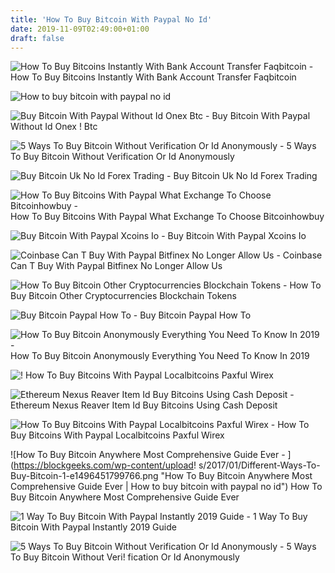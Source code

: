 ```yaml
---
title: 'How To Buy Bitcoin With Paypal No Id'
date: 2019-11-09T02:49:00+01:00
draft: false
---
```


![How To Buy Bitcoins Instantly With Bank Account Transfer Faqbitcoin - ](https://faqbitcoin.com/wp-content/uploads/2017/06/cubits-buy-bitcoins-with-bank-transfer.png "How To Buy Bitcoins Instantly With Bank Account Transfer Faqbitcoin | How to buy bitcoin with paypal no id") How To Buy Bitcoins Instantly With Bank Account Transfer Faqbitcoin

![How to buy bitcoin with paypal no id](https://www.bitdegree.org/tutorials/wp-content/uploads/2018/07/buy-bitcoin-with-paypal.jpg "How to buy bitcoin with paypal no id") 

![Buy Bitcoin With Paypal Without Id Onex Btc - ](https://onexbtc.com/wp-content/uploads/2017/05/We-Buy-Bitcoins-Sell-Yours-600x350.png "Buy Bitcoin With Paypal Without Id Onex Btc | How to buy bitcoin with paypal no id") Buy Bitcoin With Paypal Without Id Onex ! Btc

![5 Ways To Buy Bitcoin Without Verification Or Id Anonymously - ](https://www.buybitcoinworldwide.com/img/goodicons/question.png "5 Ways To Buy Bitcoin Without Verification Or Id Anonymously | How to buy bitcoin with paypal no id") 5 Ways To Buy Bitcoin Without Verification Or Id Anonymously

![Buy Bitcoin Uk No Id Forex Trading - ](https://www.picclickimg.com/d/l400/pict/202055249251_/Buy-Bitcoin-00018-directly-to-your-wallet-Cheapest.jpg "Buy Bitcoin Uk No Id Forex Trading | How to buy bitcoin with paypal no id") Buy Bitcoin Uk No Id Forex Trading

![How To Buy Bitcoins With Paypal What Exchange To Choose Bitcoinhowbuy - ](https://bitcoinhowbuy.com/wp-content/uploads/2017/06/buy-bitcoin-with-paypal-1-1024x269.jpg "How To Buy Bitcoins With Paypal What Exc!   hange To Choose Bitcoinhowbuy | How to buy bitcoin with paypal!    no id") How To Buy Bitcoins With Paypal What Exchange To Choose Bitcoinhowbuy

![Buy Bitcoin With Paypal Xcoins Io - ](https://xcoins.io/images/lend-diagram.png "Buy Bitcoin With Paypal Xcoins Io | How to buy bitcoin with paypal no id") Buy Bitcoin With Paypal Xcoins Io

![Coinbase Can T Buy With Paypal Bitfinex No Longer Allow Us - ](http://www.cryptocurrencyregulations.net/wp-content/uploads/2017/09/Coinbase.jpeg "Coinbase Can T Buy With Paypal Bitfinex No Longer Allow Us | How to buy bitcoin with paypal no id") Coinbase Can T Buy With Paypal Bitfinex No Longer Allow Us

![How To Buy Bitcoin Other Cryptocurrencies Blockchain Tokens - ](https://media.blockchainhub.net/wp-content/uploads/2017/02/How-to-buy-cryptocurrency-copy-1024x768.png "How To Buy Bitcoin!    Other Cryptocurrencies Blockchain Tokens | How to buy bitcoin with paypal no id") How To Buy Bitcoin Other Cryptocurrencies Blockchain Tokens

![Buy Bitcoin Paypal How To - ](http://howtomakemoneywithbitcoin.net/wp-content/uploads/2017/01/Buy-Bitcoins-with-PayPal.jpg "Buy Bitcoin Paypal How To | How to buy bitcoin with paypal no id") Buy Bitcoin Paypal How To

![How To Buy Bitcoin Anonymously Everything You Need To Know In 2019 - ](https://blockonomi-9fcd.kxcdn.com/wp-content/uploads/2018/06/xcoins-paypal-bitcoin.jpg "How To Buy Bitcoin Anonymously Everything You Need To Know In 2019 | How to buy bitcoin with paypal no id") How To Buy Bitcoin Anonymously Everything You Need To Know In 2019

![](https://www.deepwebsiteslinks.com/wp-content/uploads/2017/04/paxful-1.jpg "!") How To Buy Bitcoins With Paypal Localbitcoins Paxful Wirex

![Ethereum Nexus Reaver Item Id Buy Bitcoins Using Cash Deposit - ](https://cryptopotato.com/wp-content/uploads/2018/04/p2.png "Ethereum Nexus Reaver Item Id Buy Bitcoins Using Cash Deposit | How to buy bitcoin with paypal no id") Ethereum Nexus Reaver Item Id Buy Bitcoins Using Cash Deposit

![How To Buy Bitcoins With Paypal Localbitcoins Paxful Wirex - ](https://www.deepwebsiteslinks.com/wp-content/uploads/2017/04/local-bitcoins-1.jpg "How To Buy Bitcoins With Paypal Localbitcoins Paxful Wirex | How to buy bitcoin with paypal no id") How To Buy Bitcoins With Paypal Localbitcoins Paxful Wirex

![How To Buy Bitcoin Anywhere Most Comprehensive Guide Ever - ](https://blockgeeks.com/wp-content/upload!   s/2017/01/Different-Ways-To-Buy-Bitcoin-1-e1496451799766.png "How To Buy Bitcoin Anywhere Most Comprehensive Guide Ever | How to buy bitcoin with paypal no id") How To Buy Bitcoin Anywhere Most Comprehensive Guide Ever

![1 Way To Buy Bitcoin With Paypal Instantly 2019 Guide - ](https://www.buybitcoinworldwide.com/img/lbpaypal/2.png "1 Way To Buy Bitcoin With Paypal Instantly 2019 Guide | How to buy bitcoin with paypal no id") 1 Way To Buy Bitcoin With Paypal Instantly 2019 Guide

![5 Ways To Buy Bitcoin Without Verification Or Id Anonymously - ](https://www.buybitcoinworldwide.com/img/noid/1.png "5 Ways To Buy Bitcoin Without Verification Or Id Anonymously | How to buy bitcoin with paypal no id") 5 Ways To Buy Bitcoin Without Veri! fication Or Id Anonymously